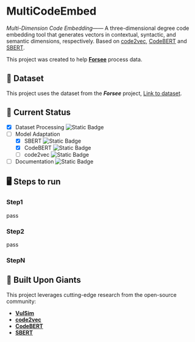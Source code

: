 # MultiCodeEmbed
*Multi-Dimension Code Embedding*——
A three-dimensional degree code embedding tool that generates vectors in contextual, syntactic, and semantic dimensions, respectively. Based on [code2vec](https://github.com/dcoimbra/dx2021), [CodeBERT](https://github.com/microsoft/CodeXGLUE/tree/main/Code-Code/Defect-detection) and [SBERT](https://github.com/UKPLab/sentence-transformers).

This project was created to help **[Forsee](https://github.com/keepTheFlowerOfTime/Forsee)** process data.

## 📄 Dataset
This project uses the dataset from the ***Forsee*** project, [Link to dataset](https://github.com/keepTheFlowerOfTime/Forsee/tree/main/dataset).

## 🚧 Current Status 

- [x] Dataset Processing ![Static Badge](https://img.shields.io/badge/Done-green)
- [ ] Model Adaptation
  - [x] SBERT ![Static Badge](https://img.shields.io/badge/Done-green)
  - [x] CodeBERT ![Static Badge](https://img.shields.io/badge/Done-green)
  - [ ] code2vec ![Static Badge](https://img.shields.io/badge/WIP-orange)
- [ ] Documentation ![Static Badge](https://img.shields.io/badge/WIP-orange)

## 🖥️ Steps to run

### Step1

pass

### Step2

pass

### StepN

## 🧩 Built Upon Giants
This project leverages cutting-edge research from the open-source community:
- **[VulSim](https://github.com/SamihaShimmi/VulSim)**
- **[code2vec](https://github.com/dcoimbra/dx2021)**  
- **[CodeBERT](https://github.com/microsoft/CodeXGLUE/tree/main/Code-Code/Defect-detection)**  
- **[SBERT](https://github.com/UKPLab/sentence-transformers)**  
